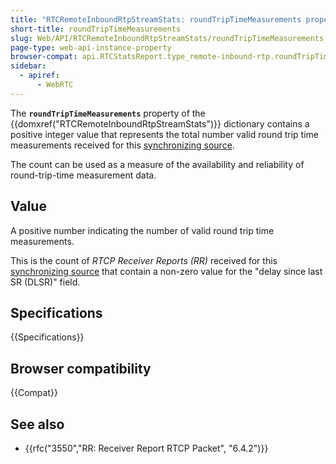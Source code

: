 ```yaml
---
title: "RTCRemoteInboundRtpStreamStats: roundTripTimeMeasurements property"
short-title: roundTripTimeMeasurements
slug: Web/API/RTCRemoteInboundRtpStreamStats/roundTripTimeMeasurements
page-type: web-api-instance-property
browser-compat: api.RTCStatsReport.type_remote-inbound-rtp.roundTripTimeMeasurements
sidebar:
  - apiref:
      - WebRTC
---
```


The **`roundTripTimeMeasurements`** property of the {{domxref("RTCRemoteInboundRtpStreamStats")}} dictionary contains a positive integer value that represents the total number valid round trip time measurements received for this [synchronizing source](/en-US/docs/Web/API/RTCRemoteInboundRtpStreamStats/ssrc).

The count can be used as a measure of the availability and reliability of round-trip-time measurement data.

## Value

A positive number indicating the number of valid round trip time measurements.

This is the count of _RTCP Receiver Reports (RR)_ received for this [synchronizing source](/en-US/docs/Web/API/RTCRemoteInboundRtpStreamStats/ssrc) that contain a non-zero value for the "delay since last SR (DLSR)" field.

## Specifications

{{Specifications}}

## Browser compatibility

{{Compat}}

## See also

- {{rfc("3550","RR: Receiver Report RTCP Packet", "6.4.2")}}
